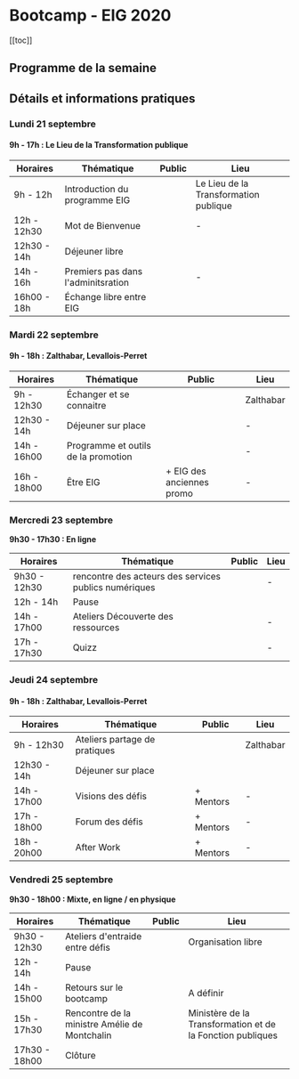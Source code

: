 # Bootcamp - EIG 2020

[[toc]]

## Programme de la semaine




## Détails et informations pratiques


### Lundi 21 septembre 
#### 9h - 17h : Le Lieu de la Transformation publique

| Horaires | Thématique | Public | Lieu | 
| -------- | -------- | -------- | -------- | 
| 9h - 12h |  Introduction du programme EIG | | Le Lieu de la Transformation publique |
| 12h - 12h30 |  Mot de Bienvenue | | - |
| 12h30 - 14h | Déjeuner libre |||
| 14h - 16h | Premiers pas dans l'adminitsration | | - |
| 16h00 - 18h | Échange libre entre EIG |||


### Mardi 22 septembre
#### 9h - 18h : Zalthabar, Levallois-Perret

| Horaires | Thématique | Public | Lieu | 
| -------- | -------- | -------- | -------- | 
| 9h - 12h30 | Échanger et se connaitre | | Zalthabar |
| 12h30 - 14h | Déjeuner sur place | | - |
| 14h - 16h00 | Programme et outils de la promotion | | - |
| 16h - 18h00 | Être EIG | + EIG des anciennes promo | - |

### Mercredi 23 septembre
**9h30 - 17h30 : En ligne**

| Horaires | Thématique | Public | Lieu | 
| -------- | -------- | -------- | -------- | 
| 9h30 - 12h30 | rencontre des acteurs des services publics numériques | | - |
| 12h - 14h | Pause | | |
| 14h - 17h00 | Ateliers Découverte des ressources | | - |
| 17h - 17h30 | Quizz | | - |

### Jeudi 24 septembre
#### 9h - 18h : Zalthabar, Levallois-Perret

| Horaires | Thématique | Public | Lieu | 
| -------- | -------- | -------- | -------- | 
| 9h - 12h30 | Ateliers partage de pratiques | | Zalthabar |
| 12h30 - 14h | Déjeuner sur place | | |
| 14h - 17h00 | Visions des défis | + Mentors| - |
| 17h - 18h00 | Forum des défis | + Mentors | - |
| 18h - 20h00 | After Work | + Mentors | - |

### Vendredi 25 septembre
**9h30 - 18h00 : Mixte, en ligne / en physique**

| Horaires | Thématique | Public | Lieu | 
| -------- | -------- | -------- | -------- | 
| 9h30 - 12h30 | Ateliers d'entraide entre défis | | Organisation libre |
| 12h - 14h | Pause | | |
| 14h - 15h00 | Retours sur le bootcamp | | A définir |
| 15h - 17h30 | Rencontre de la ministre Amélie de Montchalin | | Ministère de la Transformation et de la Fonction publiques |
| 17h30 - 18h00 | Clôture | | |

